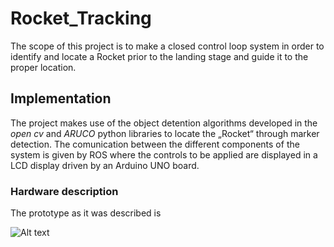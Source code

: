 # Rocket_Tracking

The scope of this project is to make a closed control loop system in order to identify and locate a Rocket prior to the landing stage and guide it to the proper location.

## Implementation

The project makes use of the object detention algorithms developed in the _open cv_ and _ARUCO_ python libraries to locate the „Rocket“ through marker detection. The comunication between the different components of the system is given by ROS where the controls to be applied are displayed in a LCD display driven by an Arduino UNO board.

### Hardware description

The prototype as it was described is

![Alt text](https://assets.digitalocean.com/articles/alligator/boo.svg "a title")
